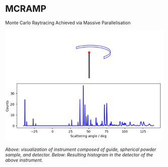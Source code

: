 # MCRAMP
Monte Carlo Raytracing Achieved via Massive Parallelisation

![example](/data/visualized.png)

*Above: visualization of instrument composed of guide, spherical powder sample, and detector. Below: Resulting histogram in the detector of the above instrument.*